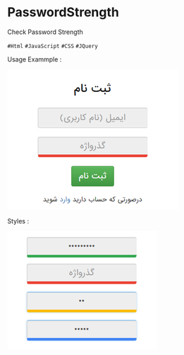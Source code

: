 # PasswordStrength
Check Password Strength

`#Html` `#JavaScript` `#CSS` `#JQuery`

Usage Exammple :

<img src="images/reg1.png">

Styles :

<img src="images/image.png">
